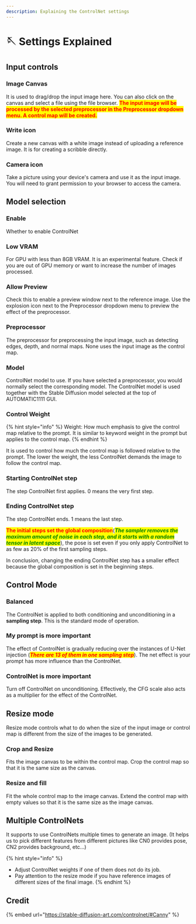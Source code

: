 ```yaml
---
description: Explaining the ControlNet settings
---
```


# 🪡 Settings Explained

## Input controls

### Image Canvas

It is used to drag/drop the input image here. You can also click on the canvas and select a file using the file browser. <mark style="color:red;">**The input image will be processed by the selected preprocessor in the Preprocessor dropdown menu. A control map will be created.**</mark>

### Write icon

Create a new canvas with a white image instead of uploading a reference image. It is for creating a scribble directly.

### Camera icon

Take a picture using your device's camera and use it as the input image. You will need to grant permission to your browser to access the camera.

## Model selection

### Enable

Whether to enable ControlNet

### Low VRAM

For GPU with less than 8GB VRAM. It is an experimental feature. Check if you are out of GPU memory or want to increase the number of images processed.

### Allow Preview

Check this to enable a preview window next to the reference image. Use the explosion icon next to the Preprocessor dropdown menu to preview the effect of the preprocessor.

### Preprocessor

The preprocessor for preprocessing the input image, such as detecting edges, depth, and normal maps. None uses the input image as the control map.

### Model

ControlNet model to use. If you have selected a preprocessor, you would normally select the corresponding model. The ControlNet model is used together with the Stable Diffusion model selected at the top of AUTOMATIC1111 GUI.

### Control Weight

{% hint style="info" %}
Weight: How much emphasis to give the control map relative to the prompt. It is similar to keyword weight in the prompt but applies to the control map.
{% endhint %}

It is used to control how much the control map is followed relative to the prompt. The lower the weight, the less ControlNet demands the image to follow the control map.

### Starting ControlNet step

The step ControlNet first applies. 0 means the very first step.

### Ending ControlNet step

The step ControlNet ends. 1 means the last step.

<mark style="color:red;">**The initial steps set the global composition**</mark>(_<mark style="color:green;">**The sampler removes the maximum amount of noise in each step, and it starts with a random tensor in latent space**</mark>_), the pose is set even if you only apply ControlNet to as few as 20% of the first sampling steps.

In conclusion, changing the ending ControlNet step has a smaller effect because the global composition is set in the beginning steps.

## Control Mode

### Balanced

The ControlNet is applied to both conditioning and unconditioning in a **sampling step**. This is the standard mode of operation.

### My prompt is more important

The effect of ControlNet is gradually reducing over the instances of U-Net injection (_<mark style="color:red;">**There are 13 of them in one sampling step**</mark>_). The net effect is your prompt has more influence than the ControlNet.

### ControlNet is more important

Turn off ControlNet on unconditioning. Effectively, the CFG scale also acts as a multiplier for the effect of the ControlNet.

## Resize mode

Resize mode controls what to do when the size of the input image or control map is different from the size of the images to be generated.

### Crop and Resize

Fits the image canvas to be within the control map. Crop the control map so that it is the same size as the canvas.

### Resize and fill

Fit the whole control map to the image canvas. Extend the control map with empty values so that it is the same size as the image canvas.

## Multiple ControlNets

It supports to use ControlNets multiple times to generate an image. (It helps us to pick different features from different pictures like CN0 provides pose, CN2 provides background, etc...)

{% hint style="info" %}
* Adjust ControlNet weights if one of them does not do its job.
* Pay attention to the resize mode if you have reference images of different sizes of the final image.
{% endhint %}

## Credit

{% embed url="https://stable-diffusion-art.com/controlnet/#Canny" %}
